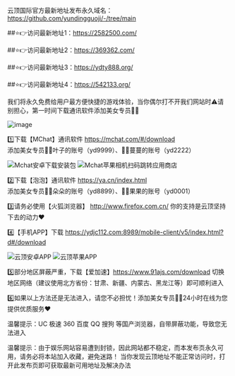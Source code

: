 云顶国际官方最新地址发布永久域名：https://github.com/yundingguoji/-/tree/main

##⭐️👉访问最新地址1：https://2582500.com/

##⭐️👉访问最新地址2：https://369362.com/

##⭐️👉访问最新地址3：https://ydty888.org/

##⭐️👉访问最新地址4：https://542133.org/

我们将永久免费给用户最方便快捷的游戏体验，当你偶尔打不开我们网站时⚠️请别担心，第一时间下载通讯软件添加美女专员🧚‍♀️

![image](https://github.com/yundingguoji/-/assets/152949410/80289da6-4e70-433b-a7fb-e83cadbf4ca3)

1️⃣下载【MChat】通讯软件 https://mchat.com/#/download  
   添加美女专员🧚‍♀️叶子的账号（yd9999）、🧚‍♀️蔓蔓的账号（yd2222）

![Mchat安卓下载安装包](https://github.com/yundingguoji/-/assets/152949410/6c10609d-b3c6-4d3f-80da-b5922033ed32)
![Mchat苹果相机扫码跳转应用商店](https://github.com/yundingguoji/-/assets/152949410/294c16de-70ca-48d4-98f7-36faa5d409d8)


2️⃣下载【泡泡】通讯软件 https://ya.cn/index.html  
   添加美女专员🧚‍♀️朵朵的账号（yd8899）、🧚‍♀️果果的账号（yd0001）

3️⃣请务必使用【火狐浏览器】 http://www.firefox.com.cn/
  你的支持是云顶坚持下去的动力❤️

4️⃣【手机APP】下载 https://ydjc112.com:8989/mobile-client/v5/index.html?d#/download

![云顶安卓APP](https://github.com/yundingguoji/-/assets/152949410/655ce76e-bb43-4b52-9d12-d0cf0004f46d)
![云顶苹果APP](https://github.com/yundingguoji/-/assets/152949410/f33f70ed-1ee3-448d-8e1a-c1fcb7ebf8a0)


5️⃣部分地区屏蔽严重，下载【爱加速】https://www.91ajs.com/download 
  切换地区网络（建议使用北方省份：甘肃、新疆、内蒙古、黑龙江等）即可顺利进入 

6️⃣如果以上方法还是无法进入，请您不必担忧！添加美女专员🧚‍♀️24小时在线为您提供优质服务❤️ 

温馨提示：UC 极速 360 百度 QQ 搜狗 等国产浏览器，自带屏蔽功能，导致您无法进入

温馨提示：由于娱乐网站容易遭到封锁，因此网站都不稳定，而本发布页永久可用，请务必将本站加入收藏，避免迷路！ 当你发现云顶地址不能正常访问时，打开此发布页即可获取最新可用地址及解决办法
